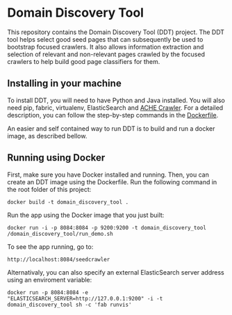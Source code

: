 # Domain Discovery Tool

This repository contains the Domain Discovery Tool (DDT) project. The DDT tool helps select good seed pages that can subsequently be used to bootstrap focused crawlers. It also allows information extraction and selection of relevant and non-relevant pages crawled by the focused crawlers to help build good page classifiers for them.

## Installing in your machine

To install DDT, you will need to have Python and Java installed. You will also need pip, fabric, virtualenv, ElasticSearch and [ACHE Crawler](https://github.com/ViDA-NYU/ache). 
For a detailed description, you can follow the step-by-step commands in the  [Dockerfile](https://github.com/ViDA-NYU/domain_discovery_tool/blob/master/Dockerfile).

An easier and self contained way to run DDT is to build and run a docker image, as described bellow.

## Running using Docker

First, make sure you have Docker installed and running. Then, you can create an DDT image using the Dockerfile. Run the following command in the root folder of this project:

    docker build -t domain_discovery_tool .

Run the app using the Docker image that you just built:

    docker run -i -p 8084:8084 -p 9200:9200 -t domain_discovery_tool /domain_discovery_tool/run_demo.sh

To see the app running, go to:

    http://localhost:8084/seedcrawler

Alternativaly, you can also specify an external ElasticSearch server address using an enviroment variable:

    docker run -p 8084:8084 -e "ELASTICSEARCH_SERVER=http://127.0.0.1:9200" -i -t domain_discovery_tool sh -c 'fab runvis'
